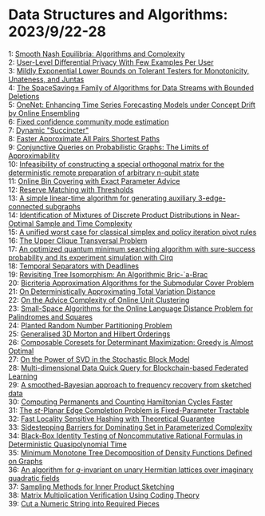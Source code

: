 # Data Structures and Algorithms: 2023/9/22-28  
1: [Smooth Nash Equilibria: Algorithms and Complexity](https://doi.org/10.48550/arXiv.2309.12226)  
2: [User-Level Differential Privacy With Few Examples Per User](https://doi.org/10.48550/arXiv.2309.12500)  
3: [Mildly Exponential Lower Bounds on Tolerant Testers for Monotonicity,  Unateness, and Juntas](https://doi.org/10.48550/arXiv.2309.12513)  
4: [The SpaceSaving$\pm$ Family of Algorithms for Data Streams with Bounded  Deletions](https://doi.org/10.48550/arXiv.2309.12623)  
5: [OneNet: Enhancing Time Series Forecasting Models under Concept Drift by  Online Ensembling](https://doi.org/10.48550/arXiv.2309.12659)  
6: [Fixed confidence community mode estimation](https://doi.org/10.48550/arXiv.2309.12687)  
7: [Dynamic "Succincter"](https://doi.org/10.48550/arXiv.2309.12950)  
8: [Faster Approximate All Pairs Shortest Paths](https://doi.org/10.48550/arXiv.2309.13225)  
9: [Conjunctive Queries on Probabilistic Graphs: The Limits of  Approximability](https://doi.org/10.48550/arXiv.2309.13287)  
10: [Infeasibility of constructing a special orthogonal matrix for the  deterministic remote preparation of arbitrary n-qubit state](https://doi.org/10.48550/arXiv.2309.14363)  
11: [Online Bin Covering with Exact Parameter Advice](https://doi.org/10.48550/arXiv.2309.13647)  
12: [Reserve Matching with Thresholds](https://doi.org/10.48550/arXiv.2309.13766)  
13: [A simple linear-time algorithm for generating auxiliary 3-edge-connected  subgraphs](https://doi.org/10.48550/arXiv.2309.13827)  
14: [Identification of Mixtures of Discrete Product Distributions in  Near-Optimal Sample and Time Complexity](https://doi.org/10.48550/arXiv.2309.13993)  
15: [A unified worst case for classical simplex and policy iteration pivot  rules](https://doi.org/10.48550/arXiv.2309.14034)  
16: [The Upper Clique Transversal Problem](https://doi.org/10.48550/arXiv.2309.14103)  
17: [An optimized quantum minimum searching algorithm with sure-success  probability and its experiment simulation with Cirq](https://doi.org/10.48550/arXiv.2309.14153)  
18: [Temporal Separators with Deadlines](https://doi.org/10.48550/arXiv.2309.14185)  
19: [Revisiting Tree Isomorphism: An Algorithmic Bric-\`a-Brac](https://doi.org/10.48550/arXiv.2309.14441)  
20: [Bicriteria Approximation Algorithms for the Submodular Cover Problem](https://doi.org/10.48550/arXiv.2309.14558)  
21: [On Deterministically Approximating Total Variation Distance](https://doi.org/10.48550/arXiv.2309.14696)  
22: [On the Advice Complexity of Online Unit Clustering](https://doi.org/10.48550/arXiv.2309.14730)  
23: [Small-Space Algorithms for the Online Language Distance Problem for  Palindromes and Squares](https://doi.org/10.48550/arXiv.2309.14788)  
24: [Planted Random Number Partitioning Problem](https://doi.org/10.48550/arXiv.2309.15115)  
25: [Generalised 3D Morton and Hilbert Orderings](https://doi.org/10.48550/arXiv.2309.15199)  
26: [Composable Coresets for Determinant Maximization: Greedy is Almost  Optimal](https://doi.org/10.48550/arXiv.2309.15286)  
27: [On the Power of SVD in the Stochastic Block Model](https://doi.org/10.48550/arXiv.2309.15322)  
28: [Multi-dimensional Data Quick Query for Blockchain-based Federated  Learning](https://doi.org/10.48550/arXiv.2309.15348)  
29: [A smoothed-Bayesian approach to frequency recovery from sketched data](https://doi.org/10.48550/arXiv.2309.15408)  
30: [Computing Permanents and Counting Hamiltonian Cycles Faster](https://doi.org/10.48550/arXiv.2309.15422)  
31: [The $st$-Planar Edge Completion Problem is Fixed-Parameter Tractable](https://doi.org/10.48550/arXiv.2309.15454)  
32: [Fast Locality Sensitive Hashing with Theoretical Guarantee](https://doi.org/10.48550/arXiv.2309.15479)  
33: [Sidestepping Barriers for Dominating Set in Parameterized Complexity](https://doi.org/10.48550/arXiv.2309.15645)  
34: [Black-Box Identity Testing of Noncommutative Rational Formulas in  Deterministic Quasipolynomial Time](https://doi.org/10.48550/arXiv.2309.15647)  
35: [Minimum Monotone Tree Decomposition of Density Functions Defined on  Graphs](https://doi.org/10.48550/arXiv.2309.16045)  
36: [An algorithm for $g$-invariant on unary Hermitian lattices over  imaginary quadratic fields](https://doi.org/10.48550/arXiv.2309.16138)  
37: [Sampling Methods for Inner Product Sketching](https://doi.org/10.48550/arXiv.2309.16157)  
38: [Matrix Multiplication Verification Using Coding Theory](https://doi.org/10.48550/arXiv.2309.16176)  
39: [Cut a Numeric String into Required Pieces](https://doi.org/10.48550/arXiv.2309.16212)  
